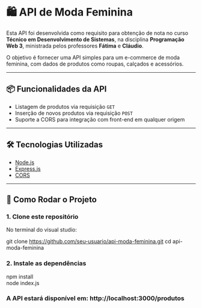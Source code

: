 # 🛍️ API de Moda Feminina

Esta API foi desenvolvida como requisito para obtenção de nota no curso **Técnico em Desenvolvimento de Sistemas**, na disciplina **Programação Web 3**, ministrada pelos professores **Fátima** e **Cláudio**.

O objetivo é fornecer uma API simples para um e-commerce de moda feminina, com dados de produtos como roupas, calçados e acessórios.

---

## 📦 Funcionalidades da API

- Listagem de produtos via requisição `GET`
- Inserção de novos produtos via requisição `POST`
- Suporte a CORS para integração com front-end em qualquer origem

---

## 🛠️ Tecnologias Utilizadas

- [Node.js](https://nodejs.org/)
- [Express.js](https://expressjs.com/)
- [CORS](https://expressjs.com/en/resources/middleware/cors.html)

---

## 🚀 Como Rodar o Projeto

### 1. Clone este repositório

No terminal do visual studio:

git clone https://github.com/seu-usuario/api-moda-feminina.git
cd api-moda-feminina

### 2. Instale as dependências

npm install
<br>
node index.js
<br>

### A API estará disponível em: http://localhost:3000/produtos
